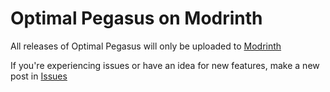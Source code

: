 # Optimal Pegasus on Modrinth
All releases of Optimal Pegasus will only be uploaded to [Modrinth](https://modrinth.com/modpack/optimal-pegasus)

If you're experiencing issues or have an idea for new features, make a new post in [Issues](https://github.com/0DarkPhoenix/Optimal-Pegasus/issues)
